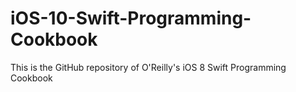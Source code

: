# iOS-10-Swift-Programming-Cookbook
This is the GitHub repository of O'Reilly's iOS 8 Swift Programming Cookbook
